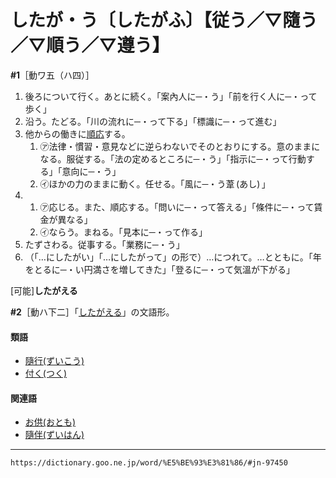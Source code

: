 # したが・う〔したがふ〕【従う／▽隨う／▽順う／▽遵う】

**\#1**［動ワ五（ハ四）］
1. 後ろについて行く。あとに続く。「案內人に─・う」「前を行く人に─・って歩く」
2. 沿う。たどる。「川の流れに─・って下る」「標識に─・って進む」
3. 他からの働きに[順応](じゅんおう（順応）)する。   
    1.  ㋐法律・慣習・意見などに逆らわないでそのとおりにする。意のままになる。服従する。「法の定めるところに─・う」「指示に─・って行動する」「意向に─・う」        
    2.  ㋑ほかの力のままに動く。任せる。「風に─・う葦 (あし) 」
4.     
    1.  ㋐応じる。また、順応する。「問いに─・って答える」「條件に─・って賃金が異なる」        
    2.  ㋑ならう。まねる。「見本に─・って作る」
5. たずさわる。従事する。「業務に─・う」
6. （「…にしたがい」「…にしたがって」の形で）…につれて。…とともに。「年をとるに─・い円満さを増してきた」「登るに─・って気溫が下がる」
    

\[可能\]**したがえる**

**\#2**［動ハ下二］「[したがえる](https://dictionary.goo.ne.jp/word/%E5%BE%93%E3%81%88%E3%82%8B/#jn-97452)」の文語形。

#### 類語

-   [隨行(ずいこう)](https://dictionary.goo.ne.jp/word/%E9%9A%8F%E8%A1%8C/#jn-116343)
-   [付く(つく)](https://dictionary.goo.ne.jp/word/%E4%BB%98%E3%81%8F_%28%E3%81%A4%E3%81%8F%29/#jn-147036)

#### 関連語

-   [お供(おとも)](https://dictionary.goo.ne.jp/word/%E5%BE%A1%E4%BE%9B_%28%E3%81%8A%E3%81%A8%E3%82%82%29/#jn-32140)
-   [隨伴(ずいはん)](https://dictionary.goo.ne.jp/word/%E9%9A%8F%E4%BC%B4/#jn-116752)

---
`https://dictionary.goo.ne.jp/word/%E5%BE%93%E3%81%86/#jn-97450`